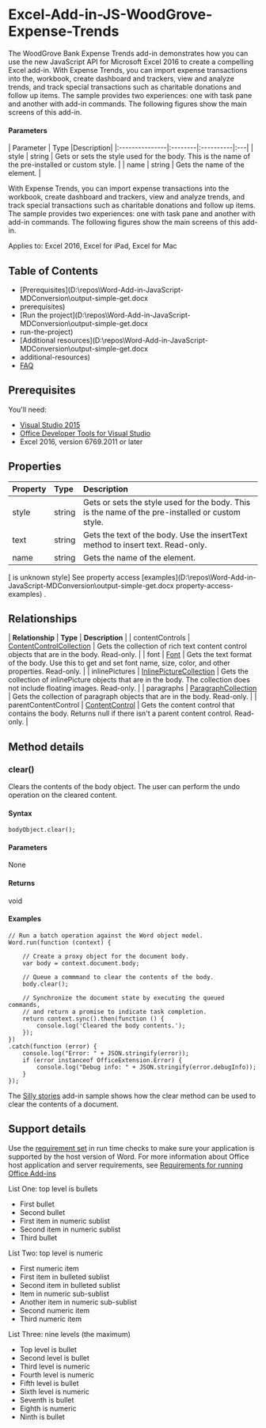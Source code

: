 # Excel-Add-in-JS-WoodGrove-Expense-Trends
The WoodGrove Bank Expense Trends add-in demonstrates how you can use the new JavaScript API for Microsoft Excel 2016 to create a compelling Excel add-in. With Expense Trends, you can import expense transactions into the, workbook, create dashboard and trackers, view and analyze trends, and track special transactions such as charitable donations and follow up items. The sample provides two experiences: one with task pane and another with add-in commands. The following figures show the main screens of this add-in.

#### Parameters
| Parameter	   | Type	|Description|
|:---------------|:--------|:----------|:---|
| style | string | Gets or sets the style used for the body. This is the name of the pre-installed or custom style. |
| name | string | Gets the name of the element. |



With Expense Trends, you can import expense transactions into the workbook, create dashboard and trackers, view and analyze trends, and track special transactions such as charitable donations and follow up items. The sample provides two experiences: one with task pane and another with add-in commands. The following figures show the main screens of this add-in.

Applies to: Excel 2016, Excel for iPad, Excel for Mac

## Table of Contents
* [Prerequisites](D:\repos\Word-Add-in-JavaScript-MDConversion\output-simple-get.docx
* prerequisites) 
* [Run the project](D:\repos\Word-Add-in-JavaScript-MDConversion\output-simple-get.docx
* run-the-project) 
* [Additional resources](D:\repos\Word-Add-in-JavaScript-MDConversion\output-simple-get.docx
* additional-resources) 
* [FAQ](http://www.bing.com/) 

## Prerequisites
You'll need:

* [Visual Studio 2015](https://www.visualstudio.com/downloads/download-visual-studio-vs.aspx) 
* [Office Developer Tools for Visual Studio](https://www.visualstudio.com/en-us/features/office-tools-vs.aspx) 
* Excel 2016, version 6769.2011 or later

## Properties
| **Property** | **Type** | Description | 
|:--|:--|:--|
| style | string | Gets or sets the style used for the body. This is the name of the pre-installed or custom style. | 
| text | string | Gets the text of the body. Use the insertText method to insert text. Read-only. | 
| name | string | Gets the name of the element. | 



[ is unknown style] See property access [examples](D:\repos\Word-Add-in-JavaScript-MDConversion\output-simple-get.docx
property-access-examples) .

## Relationships
| **Relationship** | **Type** | **Description** |
| contentControls | [ContentControlCollection](C:\Users\chbigham\Documents\contentcontrolcollection.md)  | Gets the collection of rich text content control objects that are in the body. Read-only. |
| font | [Font](C:\Users\chbigham\Documents\font.md)  | Gets the text format of the body. Use this to get and set font name, size, color, and other properties. Read-only. |
| inlinePictures | [InlinePictureCollection](C:\Users\chbigham\Documents\inlinepicturecollection.md)  | Gets the collection of inlinePicture objects that are in the body. The collection does not include floating images. Read-only. | 
| paragraphs | [ParagraphCollection](C:\Users\chbigham\Documents\paragraphcollection.md)  | Gets the collection of paragraph objects that are in the body. Read-only. | 
| parentContentControl | [ContentControl](C:\Users\chbigham\Documents\contentcontrol.md)  | Gets the content control that contains the body. Returns null if there isn't a parent content control. Read-only. | 
## Method details
### clear()
Clears the contents of the body object. The user can perform the undo operation on the cleared content.

#### Syntax
```
bodyObject.clear();
```
#### Parameters
None

#### Returns
void

#### Examples
```
// Run a batch operation against the Word object model.
Word.run(function (context) {
 
    // Create a proxy object for the document body.
    var body = context.document.body;
 
    // Queue a commmand to clear the contents of the body.
    body.clear();
 
    // Synchronize the document state by executing the queued commands,
    // and return a promise to indicate task completion.
    return context.sync().then(function () {
        console.log('Cleared the body contents.');
    });
})
.catch(function (error) {
    console.log("Error: " + JSON.stringify(error));
    if (error instanceof OfficeExtension.Error) {
        console.log("Debug info: " + JSON.stringify(error.debugInfo));
    }
});
```
The [Silly stories](https://aka.ms/sillystorywordaddin)  add-in sample shows how the clear method can be used to clear the contents of a document.

## Support details
Use the [requirement set](https://msdn.microsoft.com/EN-US/library/office/mt590206.aspx)  in run time checks to make sure your application is supported by the host version of Word. For more information about Office host application and server requirements, see [Requirements for running Office Add-ins](https://msdn.microsoft.com/EN-US/library/office/dn833104.aspx) 

List One: top level is bullets

* First bullet
* Second bullet
* First item in numeric sublist
* Second item in numeric sublist
* Third bullet



List Two: top level is numeric

* First numeric item
* First item in bulleted sublist
* Second item in bulleted sublist
* Item in numeric sub-sublist
* Another item in numeric sub-sublist
* Second numeric item
* Third numeric item



List Three: nine levels (the maximum)

* Top level is bullet
* Second level is bullet
* Third level is numeric
* Fourth level is numeric
* Fifth level is bullet
* Sixth level is numeric
* Seventh is bullet
* Eighth is numeric
* Ninth is bullet





